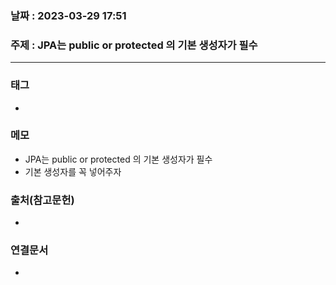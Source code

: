 ### 날짜 : 2023-03-29 17:51
### 주제 : JPA는 public or protected 의 기본 생성자가 필수
---
### 태그
* 

### 메모
* JPA는 public or protected 의 기본 생성자가 필수
* 기본 생성자를 꼭 넣어주자

### 출처(참고문헌)
-  

### 연결문서
- 